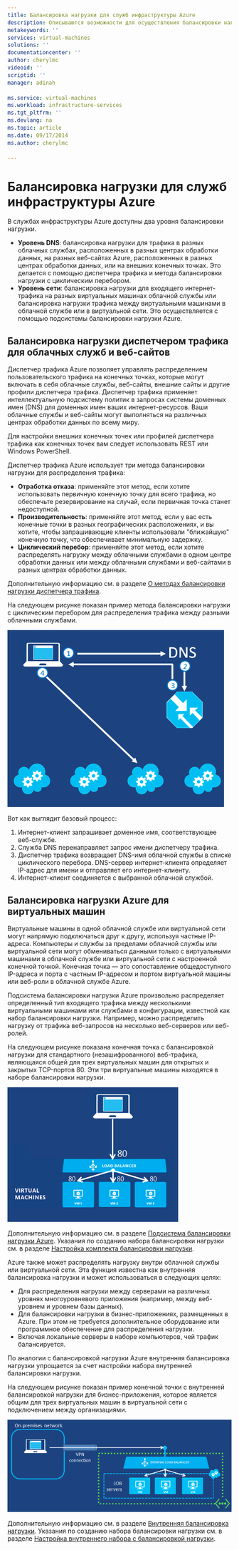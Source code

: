 ```yaml
---
title: Балансировка нагрузки для служб инфраструктуры Azure
description: Описываются возможности для осуществления балансировки нагрузки с помощью Traffic Manager и специализированных средств балансировки нагрузки.
metakeywords: ''
services: virtual-machines
solutions: ''
documentationcenter: ''
author: cherylmc
videoid: ''
scriptid: ''
manager: adinah

ms.service: virtual-machines
ms.workload: infrastructure-services
ms.tgt_pltfrm: ''
ms.devlang: na
ms.topic: article
ms.date: 09/17/2014
ms.author: cherylmc

---
```

# Балансировка нагрузки для служб инфраструктуры Azure
В службах инфраструктуры Azure доступны два уровня балансировки нагрузки.

* **Уровень DNS**: балансировка нагрузки для трафика в разных облачных службах, расположенных в разных центрах обработки данных, на разных веб-сайтах Azure, расположенных в разных центрах обработки данных, или на внешних конечных точках. Это делается с помощью диспетчера трафика и метода балансировки нагрузки с циклическим перебором.
* **Уровень сети**: балансировка нагрузки для входящего интернет-трафика на разных виртуальных машинах облачной службы или балансировка нагрузки трафика между виртуальными машинами в облачной службе или в виртуальной сети. Это осуществляется с помощью подсистемы балансировки нагрузки Azure.

## Балансировка нагрузки диспетчером трафика для облачных служб и веб-сайтов
Диспетчер трафика Azure позволяет управлять распределением пользовательского трафика на конечных точках, которые могут включать в себя облачные службы, веб-сайты, внешние сайты и другие профили диспетчера трафика. Диспетчер трафика применяет интеллектуальную подсистему политик в запросах системы доменных имен (DNS) для доменных имен ваших интернет-ресурсов. Ваши облачные службы и веб-сайты могут выполняться на различных центрах обработки данных по всему миру.

Для настройки внешних конечных точек или профилей диспетчера трафика как конечных точек вам следует использовать REST или Windows PowerShell.

Диспетчер трафика Azure использует три метода балансировки нагрузки для распределения трафика:

* **Отработка отказа**: применяйте этот метод, если хотите использовать первичную конечную точку для всего трафика, но обеспечьте резервирование на случай, если первичная точка станет недоступной.
* **Производительность**: применяйте этот метод, если у вас есть конечные точки в разных географических расположениях, и вы хотите, чтобы запрашивающие клиенты использовали "ближайшую" конечную точку, что обеспечивает минимальную задержку.
* **Циклический перебор**: применяйте этот метод, если хотите распределять нагрузку между облачными службами в одном центре обработки данных или между облачными службами и веб-сайтами в разных центрах обработки данных.

Дополнительную информацию см. в разделе [О методах балансировки нагрузки диспетчера трафика](../traffic-manager/traffic-manager-load-balancing-methods.md).

На следующем рисунке показан пример метода балансировки нагрузки с циклическим перебором для распределения трафика между разными облачными службами.

![loadbalancing](./media/load-balancing-vms/TMSummary.png)

Вот как выглядит базовый процесс:

1. Интернет-клиент запрашивает доменное имя, соответствующее веб-службе.
2. Служба DNS перенаправляет запрос имени диспетчеру трафика.
3. Диспетчер трафика возвращает DNS-имя облачной службы в списке циклического перебора. DNS-сервер интернет-клиента определяет IP-адрес для имени и отправляет его интернет-клиенту.
4. Интернет-клиент соединяется с выбранной облачной службой.

## Балансировка нагрузки Azure для виртуальных машин
Виртуальные машины в одной облачной службе или виртуальной сети могут напрямую подключаться друг к другу, используя частные IP-адреса. Компьютеры и службы за пределами облачной службы или виртуальной сети могут обмениваться данными только с виртуальными машинами в облачной службе или виртуальной сети с настроенной конечной точкой. Конечная точка — это сопоставление общедоступного IP-адреса и порта с частным IP-адресом и портом виртуальной машины или веб-роли в облачной службе Azure.

Подсистема балансировки нагрузки Azure произвольно распределяет определенный тип входящего трафика между несколькими виртуальными машинами или службами в конфигурации, известной как набор балансировки нагрузки. Например, можно распределить нагрузку от трафика веб-запросов на несколько веб-серверов или веб-ролей.

На следующем рисунке показана конечная точка с балансировкой нагрузки для стандартного (незашифрованного) веб-трафика, являющаяся общей для трех виртуальных машин для открытых и закрытых TCP-портов 80. Эти три виртуальные машины находятся в наборе балансировки нагрузки.

![loadbalancing](./media/load-balancing-vms/LoadBalancing.png)

Дополнительную информацию см. в разделе [Подсистема балансировки нагрузки Azure](../articles/load-balancer/load-balancer-overview.md). Указания по созданию набора балансировки нагрузки см. в разделе [Настройка комплекта балансировки нагрузки](../articles/load-balancer/load-balancer-overview.md).

Azure также может распределять нагрузку внутри облачной службы или виртуальной сети. Эта функция известна как внутренняя балансировка нагрузки и может использоваться в следующих целях:

* Для распределения нагрузки между серверами на различных уровнях многоуровневого приложения (например, между веб-уровнем и уровнем базы данных).
* Для балансировки нагрузки в бизнес-приложениях, размещенных в Azure. При этом не требуется дополнительное оборудование или программное обеспечение для распределения нагрузки. 
* Включая локальные серверы в наборе компьютеров, чей трафик балансируется.

По аналогии с балансировкой нагрузки Azure внутренняя балансировка нагрузки упрощается за счет настройки набора внутренней балансировки нагрузки.

На следующем рисунке показан пример конечной точки с внутренней балансировкой нагрузки для бизнес-приложения, которое является общим для трех виртуальных машин в виртуальной сети с подключением между организациями.

![loadbalancing](./media/load-balancing-vms/LOBServers.png)

Дополнительную информацию см. в разделе [Внутренняя балансировка нагрузки](../articles/load-balancer/load-balancer-internal-overview.md). Указания по созданию набора балансировки нагрузки см. в разделе [Настройка внутреннего набора с балансировкой нагрузки](../load-balancer/load-balancer-internal-getstarted.md).

<!-- LINKS -->

<!---HONumber=Oct15_HO3-->